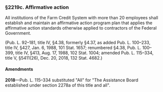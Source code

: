 ### §2219c. Affirmative action ###

All institutions of the Farm Credit System with more than 20 employees shall establish and maintain an affirmative action program plan that applies the affirmative action standards otherwise applied to contractors of the Federal Government.

(Pub. L. 92–181, title IV, §4.38, formerly §4.37, as added Pub. L. 100–233, title IV, §427, Jan. 6, 1988, 101 Stat. 1657; renumbered §4.38, Pub. L. 100–399, title IV, §413, Aug. 17, 1988, 102 Stat. 1004; amended Pub. L. 115–334, title V, §5411(26), Dec. 20, 2018, 132 Stat. 4682.)

#### Amendments ####

**2018**—Pub. L. 115–334 substituted "All" for "The Assistance Board established under section 2278a of this title and all".